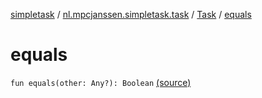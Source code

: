 [simpletask](../../index.md) / [nl.mpcjanssen.simpletask.task](../index.md) / [Task](index.md) / [equals](.)

# equals

`fun equals(other: Any?): Boolean` [(source)](https://github.com/mpcjanssen/simpletask-android/blob/master/src/main/java/nl/mpcjanssen/simpletask/task/Task.kt#L347)
